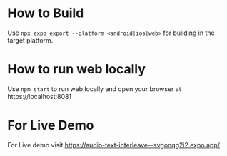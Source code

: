 # How to Build

Use `npx expo export --platform <android|ios|web>` for building in the target platform.

# How to run web locally

Use `npm start` to run web locally and open your browser at https://localhost:8081

# For Live Demo

For Live demo visit https://audio-text-interleave--svgonqg2i2.expo.app/
